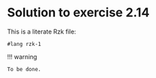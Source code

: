# Solution to exercise 2.14

This is a literate Rzk file:

```rzk
#lang rzk-1
```

!!! warning

    To be done.
